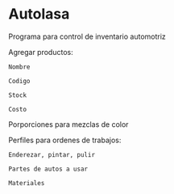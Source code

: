 Autolasa
========

Programa para control de inventario automotriz

  Agregar productos:
    
    Nombre
    
    Codigo
    
    Stock
    
    Costo

  Porporciones para mezclas de color
  
  Perfiles para ordenes de trabajos:
  
    Enderezar, pintar, pulir
    
    Partes de autos a usar
    
    Materiales
  


